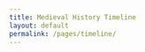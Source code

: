 ```yaml
---
title: Medieval History Timeline
layout: default
permalink: /pages/timeline/
---
```


<link href="https://cdnjs.cloudflare.com/ajax/libs/tailwindcss/2.2.19/tailwind.min.css" rel="stylesheet">

<div id="timeline-root"></div>

<script src="https://cdnjs.cloudflare.com/ajax/libs/react/18.2.0/umd/react.production.min.js"></script>
<script src="https://cdnjs.cloudflare.com/ajax/libs/react-dom/18.2.0/umd/react-dom.production.min.js"></script>
<script src="/assets/js/components/Timeline.jsx"></script>

<script>
document.addEventListener('DOMContentLoaded', function() {
    const container = document.getElementById('timeline-root');
    const root = ReactDOM.createRoot(container);
    root.render(React.createElement(Timeline));
});
</script>
